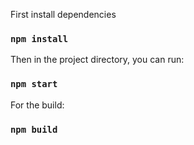 First install dependencies

### `npm install`

Then in the project directory, you can run:

### `npm start`

For the build:
### `npm build`


